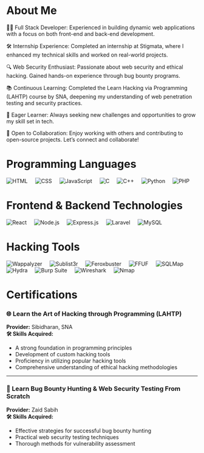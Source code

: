 # About Me

👨‍💻 Full Stack Developer: Experienced in building dynamic web applications with a focus on both front-end and back-end development.

🛠 Internship Experience: Completed an internship at Stigmata, where I enhanced my technical skills and worked on real-world projects.

🔍 Web Security Enthusiast: Passionate about web security and ethical hacking. Gained hands-on experience through bug bounty programs.

📚 Continuous Learning: Completed the Learn Hacking via Programming (LAHTP) course by SNA, deepening my understanding of web penetration testing and security practices.

🌱 Eager Learner: Always seeking new challenges and opportunities to grow my skill set in tech.

🤝 Open to Collaboration: Enjoy working with others and contributing to open-source projects. Let’s connect and collaborate!




# Programming Languages

![HTML](https://img.shields.io/badge/HTML-F16529?style=for-the-badge&logo=html5&logoColor=white) &nbsp;&nbsp;&nbsp;
![CSS](https://img.shields.io/badge/CSS-2965F1?style=for-the-badge&logo=css3&logoColor=white) &nbsp;&nbsp;&nbsp;
![JavaScript](https://img.shields.io/badge/JavaScript-F7DF1E?style=for-the-badge&logo=javascript&logoColor=black) &nbsp;&nbsp;&nbsp;
![C](https://img.shields.io/badge/C-00599C?style=for-the-badge&logo=c&logoColor=white) &nbsp;&nbsp;&nbsp;
![C++](https://img.shields.io/badge/C++-00599C?style=for-the-badge&logo=c%2B%2B&logoColor=white) &nbsp;&nbsp;&nbsp;
![Python](https://img.shields.io/badge/Python-3776AB?style=for-the-badge&logo=python&logoColor=white) &nbsp;&nbsp;&nbsp;
![PHP](https://img.shields.io/badge/PHP-4F5B93?style=for-the-badge&logo=php&logoColor=white)




# Frontend & Backend Technologies

![React](https://img.shields.io/badge/React-61DAFB?style=for-the-badge&logo=react&logoColor=black) &nbsp;&nbsp;&nbsp;
![Node.js](https://img.shields.io/badge/Node.js-339933?style=for-the-badge&logo=node.js&logoColor=white) &nbsp;&nbsp;&nbsp;
![Express.js](https://img.shields.io/badge/Express.js-000000?style=for-the-badge&logo=express&logoColor=white) &nbsp;&nbsp;&nbsp;
![Laravel](https://img.shields.io/badge/Laravel-EF3B2D?style=for-the-badge&logo=laravel&logoColor=white) &nbsp;&nbsp;&nbsp;
![MySQL](https://img.shields.io/badge/MySQL-4479A1?style=for-the-badge&logo=mysql&logoColor=white)




# Hacking Tools

![Wappalyzer](https://img.shields.io/badge/Wappalyzer-8A3FFC?style=for-the-badge&logo=wappalyzer&logoColor=white) &nbsp;&nbsp;&nbsp;
![Sublist3r](https://img.shields.io/badge/Sublist3r-000000?style=for-the-badge&logo=sublist3r&logoColor=white) &nbsp;&nbsp;&nbsp;
![Feroxbuster](https://img.shields.io/badge/Feroxbuster-FF0000?style=for-the-badge&logo=feroxbuster&logoColor=white) &nbsp;&nbsp;&nbsp;
![FFUF](https://img.shields.io/badge/FFUF-FF4500?style=for-the-badge&logo=ffuf&logoColor=white) &nbsp;&nbsp;&nbsp;
![SQLMap](https://img.shields.io/badge/SQLMap-00A1E4?style=for-the-badge&logo=sqlmap&logoColor=white) &nbsp;&nbsp;&nbsp;
![Hydra](https://img.shields.io/badge/Hydra-FF6F61?style=for-the-badge&logo=hydra&logoColor=white) &nbsp;&nbsp;&nbsp;
![Burp Suite](https://img.shields.io/badge/Burp_Suite-FF4800?style=for-the-badge&logo=burpsuite&logoColor=white) &nbsp;&nbsp;&nbsp;
![Wireshark](https://img.shields.io/badge/Wireshark-3C4D8D?style=for-the-badge&logo=wireshark&logoColor=white) &nbsp;&nbsp;&nbsp;
![Nmap](https://img.shields.io/badge/Nmap-007F5C?style=for-the-badge&logo=nmap&logoColor=white)


# Certifications

### 🌐 Learn the Art of Hacking through Programming (**LAHTP**)
**Provider:** Sibidharan, SNA  
**🛠️ Skills Acquired:**  
- A strong foundation in programming principles  
- Development of custom hacking tools  
- Proficiency in utilizing popular hacking tools  
- Comprehensive understanding of ethical hacking methodologies  

---

### 🐞 Learn Bug Bounty Hunting & Web Security Testing From Scratch
**Provider:** Zaid Sabih  
**🛠️ Skills Acquired:**  
- Effective strategies for successful bug bounty hunting  
- Practical web security testing techniques  
- Thorough methods for vulnerability assessment  



